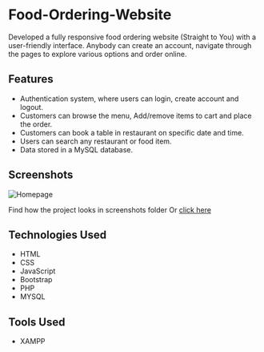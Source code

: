 # Food-Ordering-Website
Developed a fully responsive food ordering website (Straight to You) with a user-friendly interface. Anybody can create an account, navigate through the pages to explore various  options and order online.

## Features
- Authentication system, where users can login, create account and logout.
- Customers can browse the menu, Add/remove items to cart and place the order.
- Customers can book a table in restaurant on specific date and time.
- Users can search any restaurant or food item.
- Data stored in a MySQL database.

## Screenshots

![Homepage ](https://github.com/Abhinav0826/Food-Ordering-Website/assets/98962378/0fc7c035-bd99-453b-97f2-de47c648504e)

Find how the project looks in screenshots folder Or [click here](https://github.com/Abhinav0826/Food-Ordering-Website/tree/main/Screenshots)

## Technologies Used
- HTML
- CSS
- JavaScript
- Bootstrap
- PHP
- MYSQL

## Tools Used
- XAMPP


  
